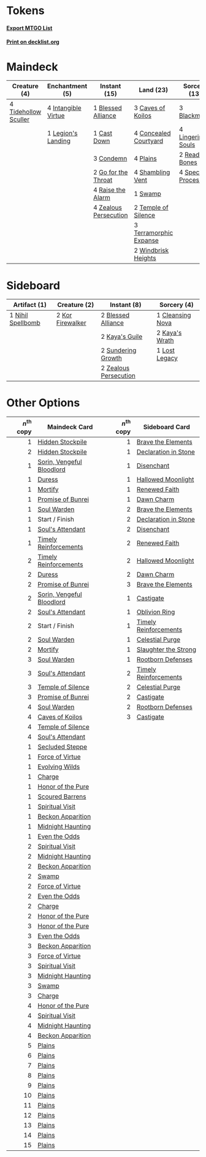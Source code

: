 # Tokens

#### [Export MTGO List](../collection/Tokens/Tokens.txt)
#### [Print on decklist.org](http://decklist.org/?deckmain=3%09Blackmail%0A1%09Blessed%20Alliance%0A1%09Cast%20Down%0A3%09Caves%20of%20Koilos%0A4%09Concealed%20Courtyard%0A3%09Condemn%0A2%09Go%20for%20the%20Throat%0A4%09Intangible%20Virtue%0A1%09Legion's%20Landing%0A4%09Lingering%20Souls%0A4%09Plains%0A4%09Raise%20the%20Alarm%0A2%09Read%20the%20Bones%0A4%09Shambling%20Vent%0A4%09Spectral%20Procession%0A1%09Swamp%0A2%09Temple%20of%20Silence%0A3%09Terramorphic%20Expanse%0A4%09Tidehollow%20Sculler%0A2%09Windbrisk%20Heights%0A4%09Zealous%20Persecution&deckside=2%09Blessed%20Alliance%0A1%09Cleansing%20Nova%0A2%09Kaya's%20Guile%0A2%09Kaya's%20Wrath%0A2%09Kor%20Firewalker%0A1%09Lost%20Legacy%0A1%09Nihil%20Spellbomb%0A2%09Sundering%20Growth%0A2%09Zealous%20Persecution)
# Maindeck

|                                         Creature (4)                                          |                                       Enchantment (5)                                        |                                          Instant (15)                                          |                                            Land (23)                                            |                                          Sorcery (13)                                          |
|-----------------------------------------------------------------------------------------------|----------------------------------------------------------------------------------------------|------------------------------------------------------------------------------------------------|-------------------------------------------------------------------------------------------------|------------------------------------------------------------------------------------------------|
|4 [Tidehollow Sculler](http://gatherer.wizards.com/Pages/Card/Details.aspx?multiverseid=175054)|4 [Intangible Virtue](http://gatherer.wizards.com/Pages/Card/Details.aspx?multiverseid=382291)|1 [Blessed Alliance](http://gatherer.wizards.com/Pages/Card/Details.aspx?multiverseid=414302)   |3 [Caves of Koilos](http://gatherer.wizards.com/Pages/Card/Details.aspx?multiverseid=129497)     |3 [Blackmail](http://gatherer.wizards.com/Pages/Card/Details.aspx?multiverseid=83471)           |
|                                                                                               |1 [Legion's Landing](http://gatherer.wizards.com/Pages/Card/Details.aspx?multiverseid=435173) |1 [Cast Down](http://gatherer.wizards.com/Pages/Card/Details.aspx?multiverseid=442969)          |4 [Concealed Courtyard](http://gatherer.wizards.com/Pages/Card/Details.aspx?multiverseid=417818) |4 [Lingering Souls](http://gatherer.wizards.com/Pages/Card/Details.aspx?multiverseid=368485)    |
|                                                                                               |                                                                                              |3 [Condemn](http://gatherer.wizards.com/Pages/Card/Details.aspx?multiverseid=130528)            |4 [Plains](http://gatherer.wizards.com/Pages/Card/Details.aspx?multiverseid=439856)              |2 [Read the Bones](http://gatherer.wizards.com/Pages/Card/Details.aspx?multiverseid=389649)     |
|                                                                                               |                                                                                              |2 [Go for the Throat](http://gatherer.wizards.com/Pages/Card/Details.aspx?multiverseid=433046)  |4 [Shambling Vent](http://gatherer.wizards.com/Pages/Card/Details.aspx?multiverseid=402031)      |4 [Spectral Procession](http://gatherer.wizards.com/Pages/Card/Details.aspx?multiverseid=389685)|
|                                                                                               |                                                                                              |4 [Raise the Alarm](http://gatherer.wizards.com/Pages/Card/Details.aspx?multiverseid=416853)    |1 [Swamp](http://gatherer.wizards.com/Pages/Card/Details.aspx?multiverseid=439858)               |                                                                                                |
|                                                                                               |                                                                                              |4 [Zealous Persecution](http://gatherer.wizards.com/Pages/Card/Details.aspx?multiverseid=179575)|2 [Temple of Silence](http://gatherer.wizards.com/Pages/Card/Details.aspx?multiverseid=373522)   |                                                                                                |
|                                                                                               |                                                                                              |                                                                                                |3 [Terramorphic Expanse](http://gatherer.wizards.com/Pages/Card/Details.aspx?multiverseid=129881)|                                                                                                |
|                                                                                               |                                                                                              |                                                                                                |2 [Windbrisk Heights](http://gatherer.wizards.com/Pages/Card/Details.aspx?multiverseid=420953)   |                                                                                                |


# Sideboard

|                                        Artifact (1)                                        |                                       Creature (2)                                        |                                          Instant (8)                                           |                                        Sorcery (4)                                        |
|--------------------------------------------------------------------------------------------|-------------------------------------------------------------------------------------------|------------------------------------------------------------------------------------------------|-------------------------------------------------------------------------------------------|
|1 [Nihil Spellbomb](http://gatherer.wizards.com/Pages/Card/Details.aspx?multiverseid=442215)|2 [Kor Firewalker](http://gatherer.wizards.com/Pages/Card/Details.aspx?multiverseid=442010)|2 [Blessed Alliance](http://gatherer.wizards.com/Pages/Card/Details.aspx?multiverseid=414302)   |1 [Cleansing Nova](http://gatherer.wizards.com/Pages/Card/Details.aspx?multiverseid=447145)|
|                                                                                            |                                                                                           |2 [Kaya's Guile](http://gatherer.wizards.com/Pages/Card/Details.aspx?multiverseid=464154)       |2 [Kaya's Wrath](http://gatherer.wizards.com/Pages/Card/Details.aspx?multiverseid=457331)  |
|                                                                                            |                                                                                           |2 [Sundering Growth](http://gatherer.wizards.com/Pages/Card/Details.aspx?multiverseid=456378)   |1 [Lost Legacy](http://gatherer.wizards.com/Pages/Card/Details.aspx?multiverseid=417661)   |
|                                                                                            |                                                                                           |2 [Zealous Persecution](http://gatherer.wizards.com/Pages/Card/Details.aspx?multiverseid=179575)|                                                                                           |


# Other Options

|*n*<sup>th</sup> copy|                                           Maindeck Card                                            |*n*<sup>th</sup> copy|                                         Sideboard Card                                         |
|--------------------:|----------------------------------------------------------------------------------------------------|--------------------:|------------------------------------------------------------------------------------------------|
|                    1|[Hidden Stockpile](http://gatherer.wizards.com/Pages/Card/Details.aspx?multiverseid=423796)         |                    1|[Brave the Elements](http://gatherer.wizards.com/Pages/Card/Details.aspx?multiverseid=389450)   |
|                    2|[Hidden Stockpile](http://gatherer.wizards.com/Pages/Card/Details.aspx?multiverseid=423796)         |                    1|[Declaration in Stone](http://gatherer.wizards.com/Pages/Card/Details.aspx?multiverseid=409750) |
|                    1|[Sorin, Vengeful Bloodlord](http://gatherer.wizards.com/Pages/Card/Details.aspx?multiverseid=461144)|                    1|[Disenchant](http://gatherer.wizards.com/Pages/Card/Details.aspx?multiverseid=847)              |
|                    1|[Duress](http://gatherer.wizards.com/Pages/Card/Details.aspx?multiverseid=14557)                    |                    1|[Hallowed Moonlight](http://gatherer.wizards.com/Pages/Card/Details.aspx?multiverseid=398505)   |
|                    1|[Mortify](http://gatherer.wizards.com/Pages/Card/Details.aspx?multiverseid=420829)                  |                    1|[Renewed Faith](http://gatherer.wizards.com/Pages/Card/Details.aspx?multiverseid=442020)        |
|                    1|[Promise of Bunrei](http://gatherer.wizards.com/Pages/Card/Details.aspx?multiverseid=442019)        |                    1|[Dawn Charm](http://gatherer.wizards.com/Pages/Card/Details.aspx?multiverseid=124080)           |
|                    1|[Soul Warden](http://gatherer.wizards.com/Pages/Card/Details.aspx?multiverseid=129740)              |                    2|[Brave the Elements](http://gatherer.wizards.com/Pages/Card/Details.aspx?multiverseid=389450)   |
|                    1|Start / Finish                                                                                      |                    2|[Declaration in Stone](http://gatherer.wizards.com/Pages/Card/Details.aspx?multiverseid=409750) |
|                    1|[Soul's Attendant](http://gatherer.wizards.com/Pages/Card/Details.aspx?multiverseid=193499)         |                    2|[Disenchant](http://gatherer.wizards.com/Pages/Card/Details.aspx?multiverseid=847)              |
|                    1|[Timely Reinforcements](http://gatherer.wizards.com/Pages/Card/Details.aspx?multiverseid=220074)    |                    2|[Renewed Faith](http://gatherer.wizards.com/Pages/Card/Details.aspx?multiverseid=442020)        |
|                    2|[Timely Reinforcements](http://gatherer.wizards.com/Pages/Card/Details.aspx?multiverseid=220074)    |                    2|[Hallowed Moonlight](http://gatherer.wizards.com/Pages/Card/Details.aspx?multiverseid=398505)   |
|                    2|[Duress](http://gatherer.wizards.com/Pages/Card/Details.aspx?multiverseid=14557)                    |                    2|[Dawn Charm](http://gatherer.wizards.com/Pages/Card/Details.aspx?multiverseid=124080)           |
|                    2|[Promise of Bunrei](http://gatherer.wizards.com/Pages/Card/Details.aspx?multiverseid=442019)        |                    3|[Brave the Elements](http://gatherer.wizards.com/Pages/Card/Details.aspx?multiverseid=389450)   |
|                    2|[Sorin, Vengeful Bloodlord](http://gatherer.wizards.com/Pages/Card/Details.aspx?multiverseid=461144)|                    1|[Castigate](http://gatherer.wizards.com/Pages/Card/Details.aspx?multiverseid=97219)             |
|                    2|[Soul's Attendant](http://gatherer.wizards.com/Pages/Card/Details.aspx?multiverseid=193499)         |                    1|[Oblivion Ring](http://gatherer.wizards.com/Pages/Card/Details.aspx?multiverseid=174909)        |
|                    2|Start / Finish                                                                                      |                    1|[Timely Reinforcements](http://gatherer.wizards.com/Pages/Card/Details.aspx?multiverseid=220074)|
|                    2|[Soul Warden](http://gatherer.wizards.com/Pages/Card/Details.aspx?multiverseid=129740)              |                    1|[Celestial Purge](http://gatherer.wizards.com/Pages/Card/Details.aspx?multiverseid=183055)      |
|                    2|[Mortify](http://gatherer.wizards.com/Pages/Card/Details.aspx?multiverseid=420829)                  |                    1|[Slaughter the Strong](http://gatherer.wizards.com/Pages/Card/Details.aspx?multiverseid=439679) |
|                    3|[Soul Warden](http://gatherer.wizards.com/Pages/Card/Details.aspx?multiverseid=129740)              |                    1|[Rootborn Defenses](http://gatherer.wizards.com/Pages/Card/Details.aspx?multiverseid=425846)    |
|                    3|[Soul's Attendant](http://gatherer.wizards.com/Pages/Card/Details.aspx?multiverseid=193499)         |                    2|[Timely Reinforcements](http://gatherer.wizards.com/Pages/Card/Details.aspx?multiverseid=220074)|
|                    3|[Temple of Silence](http://gatherer.wizards.com/Pages/Card/Details.aspx?multiverseid=373522)        |                    2|[Celestial Purge](http://gatherer.wizards.com/Pages/Card/Details.aspx?multiverseid=183055)      |
|                    3|[Promise of Bunrei](http://gatherer.wizards.com/Pages/Card/Details.aspx?multiverseid=442019)        |                    2|[Castigate](http://gatherer.wizards.com/Pages/Card/Details.aspx?multiverseid=97219)             |
|                    4|[Soul Warden](http://gatherer.wizards.com/Pages/Card/Details.aspx?multiverseid=129740)              |                    2|[Rootborn Defenses](http://gatherer.wizards.com/Pages/Card/Details.aspx?multiverseid=425846)    |
|                    4|[Caves of Koilos](http://gatherer.wizards.com/Pages/Card/Details.aspx?multiverseid=129497)          |                    3|[Castigate](http://gatherer.wizards.com/Pages/Card/Details.aspx?multiverseid=97219)             |
|                    4|[Temple of Silence](http://gatherer.wizards.com/Pages/Card/Details.aspx?multiverseid=373522)        |                     |                                                                                                |
|                    4|[Soul's Attendant](http://gatherer.wizards.com/Pages/Card/Details.aspx?multiverseid=193499)         |                     |                                                                                                |
|                    1|[Secluded Steppe](http://gatherer.wizards.com/Pages/Card/Details.aspx?multiverseid=220492)          |                     |                                                                                                |
|                    1|[Force of Virtue](http://gatherer.wizards.com/Pages/Card/Details.aspx?multiverseid=463959)          |                     |                                                                                                |
|                    1|[Evolving Wilds](http://gatherer.wizards.com/Pages/Card/Details.aspx?multiverseid=426944)           |                     |                                                                                                |
|                    1|[Charge](http://gatherer.wizards.com/Pages/Card/Details.aspx?multiverseid=442898)                   |                     |                                                                                                |
|                    1|[Honor of the Pure](http://gatherer.wizards.com/Pages/Card/Details.aspx?multiverseid=191058)        |                     |                                                                                                |
|                    1|[Scoured Barrens](http://gatherer.wizards.com/Pages/Card/Details.aspx?multiverseid=405366)          |                     |                                                                                                |
|                    1|[Spiritual Visit](http://gatherer.wizards.com/Pages/Card/Details.aspx?multiverseid=74372)           |                     |                                                                                                |
|                    1|[Beckon Apparition](http://gatherer.wizards.com/Pages/Card/Details.aspx?multiverseid=157415)        |                     |                                                                                                |
|                    1|[Midnight Haunting](http://gatherer.wizards.com/Pages/Card/Details.aspx?multiverseid=389595)        |                     |                                                                                                |
|                    1|[Even the Odds](http://gatherer.wizards.com/Pages/Card/Details.aspx?multiverseid=136192)            |                     |                                                                                                |
|                    2|[Spiritual Visit](http://gatherer.wizards.com/Pages/Card/Details.aspx?multiverseid=74372)           |                     |                                                                                                |
|                    2|[Midnight Haunting](http://gatherer.wizards.com/Pages/Card/Details.aspx?multiverseid=389595)        |                     |                                                                                                |
|                    2|[Beckon Apparition](http://gatherer.wizards.com/Pages/Card/Details.aspx?multiverseid=157415)        |                     |                                                                                                |
|                    2|[Swamp](http://gatherer.wizards.com/Pages/Card/Details.aspx?multiverseid=439858)                    |                     |                                                                                                |
|                    2|[Force of Virtue](http://gatherer.wizards.com/Pages/Card/Details.aspx?multiverseid=463959)          |                     |                                                                                                |
|                    2|[Even the Odds](http://gatherer.wizards.com/Pages/Card/Details.aspx?multiverseid=136192)            |                     |                                                                                                |
|                    2|[Charge](http://gatherer.wizards.com/Pages/Card/Details.aspx?multiverseid=442898)                   |                     |                                                                                                |
|                    2|[Honor of the Pure](http://gatherer.wizards.com/Pages/Card/Details.aspx?multiverseid=191058)        |                     |                                                                                                |
|                    3|[Honor of the Pure](http://gatherer.wizards.com/Pages/Card/Details.aspx?multiverseid=191058)        |                     |                                                                                                |
|                    3|[Even the Odds](http://gatherer.wizards.com/Pages/Card/Details.aspx?multiverseid=136192)            |                     |                                                                                                |
|                    3|[Beckon Apparition](http://gatherer.wizards.com/Pages/Card/Details.aspx?multiverseid=157415)        |                     |                                                                                                |
|                    3|[Force of Virtue](http://gatherer.wizards.com/Pages/Card/Details.aspx?multiverseid=463959)          |                     |                                                                                                |
|                    3|[Spiritual Visit](http://gatherer.wizards.com/Pages/Card/Details.aspx?multiverseid=74372)           |                     |                                                                                                |
|                    3|[Midnight Haunting](http://gatherer.wizards.com/Pages/Card/Details.aspx?multiverseid=389595)        |                     |                                                                                                |
|                    3|[Swamp](http://gatherer.wizards.com/Pages/Card/Details.aspx?multiverseid=439858)                    |                     |                                                                                                |
|                    3|[Charge](http://gatherer.wizards.com/Pages/Card/Details.aspx?multiverseid=442898)                   |                     |                                                                                                |
|                    4|[Honor of the Pure](http://gatherer.wizards.com/Pages/Card/Details.aspx?multiverseid=191058)        |                     |                                                                                                |
|                    4|[Spiritual Visit](http://gatherer.wizards.com/Pages/Card/Details.aspx?multiverseid=74372)           |                     |                                                                                                |
|                    4|[Midnight Haunting](http://gatherer.wizards.com/Pages/Card/Details.aspx?multiverseid=389595)        |                     |                                                                                                |
|                    4|[Beckon Apparition](http://gatherer.wizards.com/Pages/Card/Details.aspx?multiverseid=157415)        |                     |                                                                                                |
|                    5|[Plains](http://gatherer.wizards.com/Pages/Card/Details.aspx?multiverseid=439856)                   |                     |                                                                                                |
|                    6|[Plains](http://gatherer.wizards.com/Pages/Card/Details.aspx?multiverseid=439856)                   |                     |                                                                                                |
|                    7|[Plains](http://gatherer.wizards.com/Pages/Card/Details.aspx?multiverseid=439856)                   |                     |                                                                                                |
|                    8|[Plains](http://gatherer.wizards.com/Pages/Card/Details.aspx?multiverseid=439856)                   |                     |                                                                                                |
|                    9|[Plains](http://gatherer.wizards.com/Pages/Card/Details.aspx?multiverseid=439856)                   |                     |                                                                                                |
|                   10|[Plains](http://gatherer.wizards.com/Pages/Card/Details.aspx?multiverseid=439856)                   |                     |                                                                                                |
|                   11|[Plains](http://gatherer.wizards.com/Pages/Card/Details.aspx?multiverseid=439856)                   |                     |                                                                                                |
|                   12|[Plains](http://gatherer.wizards.com/Pages/Card/Details.aspx?multiverseid=439856)                   |                     |                                                                                                |
|                   13|[Plains](http://gatherer.wizards.com/Pages/Card/Details.aspx?multiverseid=439856)                   |                     |                                                                                                |
|                   14|[Plains](http://gatherer.wizards.com/Pages/Card/Details.aspx?multiverseid=439856)                   |                     |                                                                                                |
|                   15|[Plains](http://gatherer.wizards.com/Pages/Card/Details.aspx?multiverseid=439856)                   |                     |                                                                                                |

